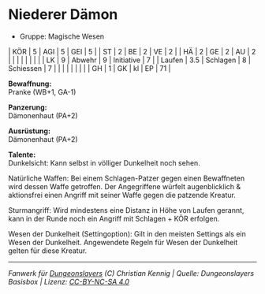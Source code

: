 # Niederer Dämon  
- Gruppe: Magische Wesen  

| KÖR    | 5   | AGI      | 5  | GEI        | 5  |
| ST     | 2   | BE       | 2  | VE         | 2  |
| HÄ     | 2   | GE       | 2  | AU         | 2  |
|        |     |          |    |            |    |
| LK     | 9   | Abwehr   | 9  | Initiative | 7  |
| Laufen | 3.5 | Schlagen | 8  | Schiessen  | 7  |
|        |     |          |    |            |    |
| GH     | 1   | GK       | kl | EP         | 71 |


**Bewaffnung:**  
Pranke (WB+1, GA-1)

**Panzerung:**  
Dämonenhaut (PA+2)

**Ausrüstung:**  
Dämonenhaut (PA+2)

**Talente:**  
Dunkelsicht: Kann selbst in völliger Dunkelheit noch sehen.

Natürliche Waffen: Bei einem Schlagen-Patzer gegen einen Bewaffneten wird dessen Waffe getroffen. Der Angegriffene würfelt augenblicklich & aktionsfrei einen Angriff mit seiner Waffe gegen die patzende Kreatur.

Sturmangriff: Wird mindestens eine Distanz in Höhe von Laufen gerannt, kann in der Runde noch ein Angriff mit Schlagen + KÖR erfolgen.

Wesen der Dunkelheit (Settingoption): Gilt in den meisten Settings als ein Wesen der Dunkelheit. Angewendete Regeln für Wesen der Dunkelheit gelten für diese Kreatur.





___
*Fanwerk für [Dungeonslayers](https://www.dungeonslayers.net/) (C) Christian Kennig | Quelle: Dungeonslayers Basisbox | Lizenz: [CC-BY-NC-SA 4.0](https://creativecommons.org/licenses/by-nc-sa/4.0/deed.de)*